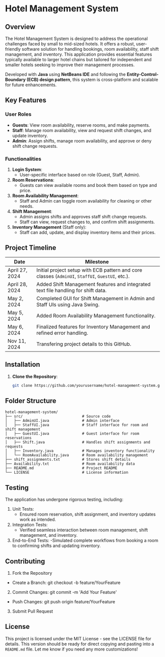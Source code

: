 # Hotel Management System

## Overview
The Hotel Management System is designed to address the operational challenges faced by small to mid-sized hotels. It offers a robust, user-friendly software solution for handling bookings, room availability, staff shift management, and inventory. This application provides essential features typically available to larger hotel chains but tailored for independent and smaller hotels seeking to improve their management processes.

Developed with **Java** using **NetBeans IDE** and following the **Entity-Control-Boundary (ECB) design pattern**, this system is cross-platform and scalable for future enhancements.

## Key Features
### User Roles
- **Guests**: View room availability, reserve rooms, and make payments.
- **Staff**: Manage room availability, view and request shift changes, and update inventory.
- **Admin**: Assign shifts, manage room availability, and approve or deny shift change requests.

### Functionalities
1. **Login System**:
   - User-specific interface based on role (Guest, Staff, Admin).
2. **Room Reservations**:
   - Guests can view available rooms and book them based on type and price.
3. **Room Availability Management**:
   - Staff and Admin can toggle room availability for cleaning or other needs.
4. **Shift Management**:
   - Admin assigns shifts and approves staff shift change requests.
   - Staff can view, request changes to, and confirm shift assignments.
5. **Inventory Management** (Staff only):
   - Staff can add, update, and display inventory items and their prices.

## Project Timeline
| Date            | Milestone                                         |
|-----------------|---------------------------------------------------|
| April 27, 2024  | Initial project setup with ECB pattern and core classes (`AdminUI`, `StaffUI`, `GuestUI`, etc.). |
| April 28, 2024  | Added Shift Management features and integrated text file handling for shift data. |
| May 2, 2024     | Completed GUI for Shift Management in Admin and Staff UIs using Java Swing. |
| May 5, 2024     | Added Room Availability Management functionality. |
| May 6, 2024     | Finalized features for Inventory Management and refined error handling. |
| Nov 11, 2024    | Transfering project details to this GitHub. |

## Installation
1. **Clone the Repository**:
   ```bash
   git clone https://github.com/yourusername/hotel-management-system.git

## Folder Structure
```
hotel-management-system/
├── src/                           # Source code
│   ├── AdminUI.java               # Admin interface
│   ├── StaffUI.java               # Staff interface for room and shift management
│   ├── GuestUI.java               # Guest interface for room reservations
│   ├── Shift.java                 # Handles shift assignments and requests
│   ├── Inventory.java             # Manages inventory functionality
│   └── RoomAvailability.java      # Room availability management
├── shift_assignments.txt          # Stores shift details
├── Availability.txt               # Room availability data
├── README.md                      # Project README
└── LICENSE                        # License information
```

## Testing
The application has undergone rigorous testing, including:

1. Unit Tests:
   - Ensured room reservation, shift assignment, and inventory updates work as intended.
2. Integration Tests:
   - Verified seamless interaction between room management, shift management, and inventory.
3. End-to-End Tests:
 -Simulated complete workflows from booking a room to confirming shifts and updating inventory.

## Contributing
1. Fork the Repository
 - Create a Branch: git checkout -b feature/YourFeature
2. Commit Changes: git commit -m 'Add Your Feature'
 - Push Changes: git push origin feature/YourFeature
3. Submit Pull Request


## License
This project is licensed under the MIT License - see the LICENSE file for details.
This version should be ready for direct copying and pasting into a `README.md` file. Let me know if you need any more customizations!


